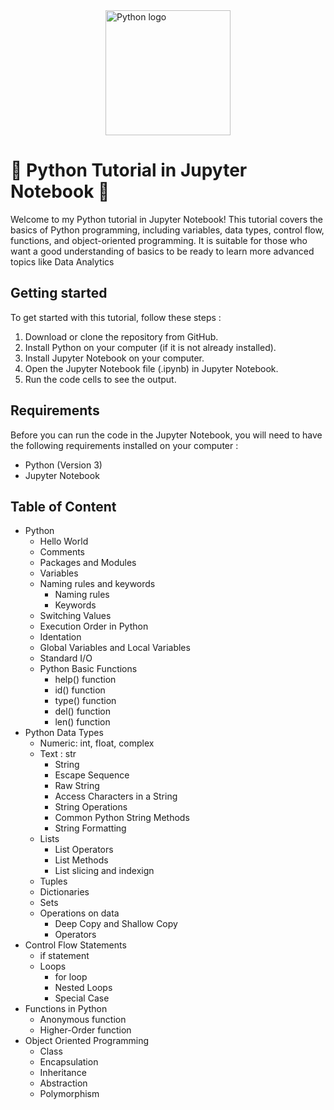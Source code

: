 
<img src="https://upload.wikimedia.org/wikipedia/commons/thumb/c/c3/Python-logo-notext.svg/1869px-Python-logo-notext.svg.png" alt="Python logo" width="200" style= "display:block; margin:auto;" />


# 🐍 Python Tutorial in Jupyter Notebook 📝

Welcome to my Python tutorial in Jupyter Notebook! This tutorial covers the basics of Python programming, including variables, data types, control flow, functions, and object-oriented programming. It is suitable for those who want a good understanding of basics to be ready to learn more advanced topics like Data Analytics

## Getting started

To get started with this tutorial, follow these steps : 

1. Download or clone the repository from GitHub.
2. Install Python on your computer (if it is not already installed).
3. Install Jupyter Notebook on your computer.
4. Open the Jupyter Notebook file (.ipynb) in Jupyter Notebook.
5. Run the code cells to see the output.


## Requirements

Before you can run the code in the Jupyter Notebook, you will need to have the following requirements installed on your computer : 

- Python (Version 3)
- Jupyter Notebook


## Table of Content

- Python
  - Hello World
  - Comments
  - Packages and Modules
  - Variables
  - Naming rules and keywords
    - Naming rules
    - Keywords
  - Switching Values
  - Execution Order in Python
  - Identation
  - Global Variables and Local Variables
  - Standard I/O
  - Python Basic Functions
    - help() function
    - id() function
    - type() function
    - del() function
    - len() function
- Python Data Types
  - Numeric: int, float, complex
  - Text : str
    - String
    - Escape Sequence
    - Raw String
    - Access Characters in a String
    - String Operations
    - Common Python String Methods
    - String Formatting
  - Lists
    - List Operators
    - List Methods
    - List slicing and indexign
  - Tuples
  - Dictionaries
  - Sets
  - Operations on data
    - Deep Copy and Shallow Copy
    - Operators
- Control Flow Statements
  - if statement
  - Loops
    - for loop
    - Nested Loops
    - Special Case
- Functions in Python
  - Anonymous function
  - Higher-Order function
- Object Oriented Programming
  - Class
  - Encapsulation
  - Inheritance
  - Abstraction
  - Polymorphism


